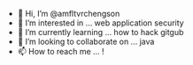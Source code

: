 - 👋 Hi, I’m @amfltvrchengson
- 👀 I’m interested in ... web application security 
- 🌱 I’m currently learning ... how to hack gitgub 
- 💞️ I’m looking to collaborate on ... java    
- 📫 How to reach me ... !

<!---
amfltvrchengson/amfltvrchengson is a ✨ special ✨ repository because its `README.md` (this file) appears on your GitHub profile.
You can click the Preview link to take a look at your changes.
--->

